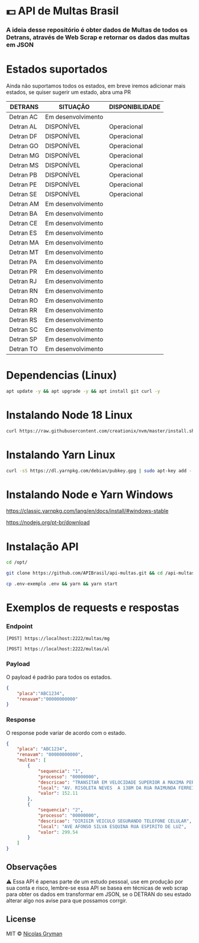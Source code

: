 # 💵 API de Multas Brasil 
### A ideia desse repositório é obter dados de Multas de todos os Detrans, através de Web Scrap e retornar os dados das multas em JSON

# Estados suportados
Ainda não suportamos todos os estados, em breve  iremos adicionar mais estados, se quiser sugerir um estado, abra uma PR

|    DETRANS    |   SITUAÇÃO        |   DISPONIBILIDADE    |
|---------------|-------------------|----------------------|
|    Detran AC	|Em desenvolvimento |                      |
|    Detran AL	|	DISPONÍVEL      |    Operacional       |   
|    Detran DF	|   DISPONÍVEL      |    Operacional       |
|    Detran GO	|	DISPONÍVEL      |    Operacional       |
|    Detran MG	|	DISPONÍVEL      |    Operacional       |
|    Detran MS	|	DISPONÍVEL      |    Operacional       |
|    Detran PB	|	DISPONÍVEL      |    Operacional       |
|    Detran PE	|   DISPONÍVEL      |    Operacional       |
|    Detran SE	|   DISPONÍVEL      |    Operacional       |
|    Detran AM	|Em desenvolvimento |                      |
|    Detran BA	|Em desenvolvimento |                      |
|    Detran CE	|Em desenvolvimento |                      |
|    Detran ES	|Em desenvolvimento |                      |
|    Detran MA	|Em desenvolvimento |                      |
|    Detran MT	|Em desenvolvimento |                      |
|    Detran PA	|Em desenvolvimento |                      |
|    Detran PR	|Em desenvolvimento |                      |
|    Detran RJ	|Em desenvolvimento |                      |
|    Detran RN	|Em desenvolvimento |                      |
|    Detran RO	|Em desenvolvimento |                      |
|    Detran RR	|Em desenvolvimento |                      |
|    Detran RS	|Em desenvolvimento |                      |
|    Detran SC	|Em desenvolvimento |                      |
|    Detran SP	|Em desenvolvimento |                      |
|    Detran TO  |Em desenvolvimento |                      |

# Dependencias (Linux)
```bash
apt update -y && apt upgrade -y && apt install git curl -y 
```

# Instalando Node 18 Linux
```bash
curl https://raw.githubusercontent.com/creationix/nvm/master/install.sh | bash  && source ~/.profile  && nvm install 18 && nvm use 18
```

# Instalando Yarn Linux
```bash
curl -sS https://dl.yarnpkg.com/debian/pubkey.gpg | sudo apt-key add - && echo "deb https://dl.yarnpkg.com/debian/ stable main" | sudo tee /etc/apt/sources.list.d/yarn.list && sudo apt update -y && sudo apt install yarn -y && yarn global add pm2
```

# Instalando Node e Yarn Windows

https://classic.yarnpkg.com/lang/en/docs/install/#windows-stable

https://nodejs.org/pt-br/download

# Instalação API
```bash 
cd /opt/
```

```bash
git clone https://github.com/APIBrasil/api-multas.git && cd /api-multas
```

```bash
cp .env-exemplo .env && yarn && yarn start
```

# Exemplos de requests e respostas
### Endpoint

```
[POST] https://localhost:2222/multas/mg
```
```
[POST] https://localhost:2222/multas/al
```
### Payload
O payload é padrão para todos os estados.
```json
{ 
    "placa":"ABC1234",
    "renavam":"00000000000"
}
```

### Response
O response pode variar de acordo com o estado.
```json
{
    "placa": "ABC1234",
    "renavam": "00000000000",
    "multas": [
        {
            "sequencia": "1",
            "processo": "00000000",
            "descricao": "TRANSITAR EM VELOCIDADE SUPERIOR A MAXIMA PERMITIDA EM ATE 2",
            "local": "AV. RISOLETA NEVES  A 138M DA RUA RAIMUNDA FERREIR",
            "valor": 152.11
        },
        {
            "sequencia": "2",
            "processo": "00000000",
            "descricao": "DIRIGIR VEICULO SEGURANDO TELEFONE CELULAR",
            "local": "AVE AFONSO SILVA ESQUINA RUA ESPIRITO DE LUZ",
            "valor": 299.54
        }
    ]
}
```

## Observações
⚠️ Essa API é apenas parte de um estudo pessoal, use em produção por sua conta e risco, lembre-se essa API se basea em técnicas de web scrap para obter os dados em transformar em JSON, se o DETRAN do seu estado alterar algo nos avise para que possamos corrgir. 

## License

MIT © [Nicolas Gryman](http://ngryman.sh)
